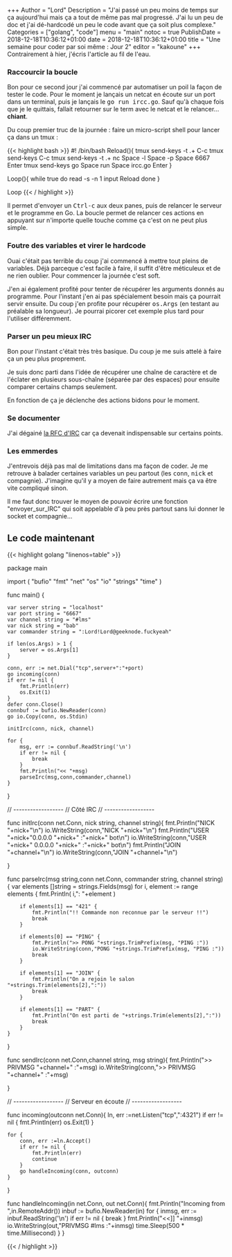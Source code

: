 +++
Author = "Lord"
Description = "J'ai passé un peu moins de temps sur ça aujourd'hui mais ça a tout de même pas mal progressé. J'ai lu un peu de doc et j'ai dé-hardcodé un peu le code avant que ça soit plus complexe."
Categories = ["golang", "code"]
menu = "main"
notoc = true
PublishDate = 2018-12-18T10:36:12+01:00
date = 2018-12-18T10:36:12+01:00
title = "Une semaine pour coder par soi même : Jour 2"
editor = "kakoune"
+++
Contrairement à hier, j'écris l'article au fil de l'eau.

### Raccourcir la boucle

Bon pour ce second jour j'ai commencé par automatiser un poil la façon de tester le code.
Pour le moment je lançais un netcat en écoute sur un port dans un terminal, puis je lançais le <samp>go run ircc.go</samp>.
Sauf qu'à chaque fois que je le quittais, fallait retourner sur le term avec le netcat et le relancer… **chiant**.

Du coup premier truc de la journée : faire un micro-script shell pour lancer ça dans un tmux :

{{< highlight bash >}}
#! /bin/bash
Reload(){
        tmux send-keys -t .+ C-c
        tmux send-keys C-c
        tmux send-keys -t .+ nc Space -l Space -p Space 6667 Enter
        tmux send-keys go Space run Space ircc.go Enter
}

Loop(){
        while true
        do
                read -s -n 1 input
                Reload
        done
}

Loop
{{< / highlight >}}

Il permet d'envoyer un <samp>Ctrl-c</samp> aux deux panes, puis de relancer le serveur et le programme en Go.
La boucle permet de relancer ces actions en appuyant sur n'importe quelle touche comme ça c'est on ne peut plus simple.

### Foutre des variables et virer le hardcode
Ouai c'était pas terrible du coup j'ai commencé à mettre tout pleins de variables.
Déjà parceque c'est facile à faire, il suffit d'être méticuleux et de ne rien oublier.
Pour commencer la journée c'est soft.

J'en ai également profité pour tenter de récupérer les arguments donnés au programme.
Pour l'instant j'en ai pas spécialement besoin mais ça pourrait servir ensuite.
Du coup j'en profite pour récupérer <samp>os.Args</samp> (en testant au préalable sa longueur).
Je pourrai picorer cet exemple plus tard pour l'utiliser différemment.

### Parser un peu mieux IRC
Bon pour l'instant c'était très très basique.
Du coup je me suis attelé à faire ça un peu plus proprement.

Je suis donc parti dans l'idée de récupérer une chaîne de caractère et de l'éclater en plusieurs sous-chaîne (séparée par des espaces) pour ensuite comparer certains champs seulement.

En fonction de ça je déclenche des actions bidons pour le moment.

### Se documenter
J'ai dégainé [la RFC d'IRC](https://tools.ietf.org/html/rfc1459) car ça devenait indispensable sur certains points.

### Les emmerdes
J'entrevois déjà pas mal de limitations dans ma façon de coder.
Je me retrouve à balader certaines variables un peu partout (les <samp>conn</samp>, <samp>nick</samp> et compagnie).
J'imagine qu'il y a moyen de faire autrement mais ça va être vite compliqué sinon.

Il me faut donc trouver le moyen de pouvoir écrire une fonction "envoyer_sur_IRC" qui soit appelable d'à peu près partout sans lui donner le socket et compagnie…

## Le code maintenant

{{< highlight golang "linenos=table" >}}

package main

import (
	"bufio"
	"fmt"
	"net"
	"os"
	"io"
	"strings"
	"time"
    )

func main() {

	var server string = "localhost"
	var port string = "6667"
	var channel string = "#lms"
	var nick string = "bab"
	var commander string = ":Lord!Lord@geeknode.fuckyeah"

	if len(os.Args) > 1 {
		server = os.Args[1]
	}

	conn, err := net.Dial("tcp",server+":"+port)
	go incoming(conn)
	if err != nil {
		fmt.Println(err)
		os.Exit(1)
	}
	defer conn.Close()
	connbuf := bufio.NewReader(conn)
	go io.Copy(conn, os.Stdin)

	initIrc(conn, nick, channel)

	for {
		msg, err := connbuf.ReadString('\n')
		if err != nil {
			break
		}
		fmt.Println("<< "+msg)
		parseIrc(msg,conn,commander,channel)
	}
	
}

// ------------------
// Côté IRC
// ------------------

func initIrc(conn net.Conn, nick string, channel string){
	fmt.Println("NICK "+nick+"\n")
	io.WriteString(conn,"NICK "+nick+"\n")
	fmt.Println("USER "+nick+"0.0.0.0 "+nick+" :"+nick+" bot\n")
	io.WriteString(conn,"USER "+nick+" 0.0.0.0 "+nick+" :"+nick+" bot\n")
	fmt.Println("JOIN "+channel+"\n")
	io.WriteString(conn,"JOIN "+channel+"\n")

}

func parseIrc(msg string,conn net.Conn, commander string, channel string){
	var elements []string = strings.Fields(msg)
	for i, element := range elements {
		fmt.Println( i,": "+element )

		if elements[1] == "421" {
			fmt.Println("!! Commande non reconnue par le serveur !!")
			break
		}

		if elements[0] == "PING" {
			fmt.Println(">> PONG "+strings.TrimPrefix(msg, "PING :"))
			io.WriteString(conn,"PONG "+strings.TrimPrefix(msg, "PING :"))
			break
		}

		if elements[1] == "JOIN" {
			fmt.Println("On a rejoin le salon "+strings.Trim(elements[2],":"))
			break
		}

		if elements[1] == "PART" {
			fmt.Println("On est parti de "+strings.Trim(elements[2],":"))
			break
		}
	}
    

}


func sendIrc(conn net.Conn,channel string, msg string){
	fmt.Println(">> PRIVMSG "+channel+" :"+msg)
	io.WriteString(conn,">> PRIVMSG "+channel+" :"+msg)

}

// ------------------
// Serveur en écoute
// ------------------

func incoming(outconn net.Conn){
	ln, err :=net.Listen("tcp",":4321")
	if err != nil {
		fmt.Println(err)
		os.Exit(1)
	}

	for {
		conn, err :=ln.Accept()
		if err != nil {
			fmt.Println(err)
			continue
		}
		go handleIncoming(conn, outconn)
	}
}

func handleIncoming(in net.Conn, out net.Conn){
	fmt.Println("Incoming from ",in.RemoteAddr())
	inbuf := bufio.NewReader(in)
	for {
    		inmsg, err := inbuf.ReadString('\n')
    		if err != nil {
			break
    		}
    		fmt.Println("<<]] "+inmsg)
    		io.WriteString(out,"PRIVMSG #lms :"+inmsg)
    		time.Sleep(500 * time.Millisecond)
	}
}

{{< / highlight >}}
